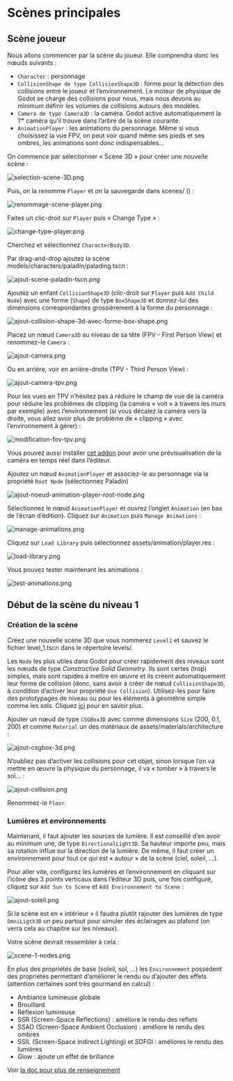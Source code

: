 # Scènes principales

## Scène joueur

Nous allons commencer par la scène du joueur. Elle comprendra donc les nœuds suivants :

- `Character` : personnage
- `CollisionShape de type CollisionShape3D` : forme pour la détection des collisions entre le joueur et l’environnement.
  Le moteur de physique de Godot se charge des collisions pour nous, mais nous devons au minimum définir les volumes de
  collisions autours des modèles.
- `Camera de type Camera3D` : la caméra. Godot active automatiquement la 1ʳᵉ caméra qu’il trouve dans l’arbre de la
  scène courante.
- `AnimationPlayer` : les animations du personnage. Même si vous choisissez la vue FPV, on peut voir quand même ses
  pieds et ses ombres, les animations sont donc indispensables…

On commence par sélectionner « Scène 3D » pour créer une nouvelle scène :

![selection-scene-3D.png](selection-scene-3D.png)

Puis, on la renomme `Player` et on la sauvegarde dans <path>scenes/</path> (<shortcut key="$Copy"/>) :

![renommage-scene-player.png](renommage-scene-player.png)

Faites un clic-droit sur `Player` puis « Change Type » :

![change-type-player.png](change-type-player.png)

Cherchez et sélectionnez `CharacterBody3D`.

Par drag-and-drop ajoutez la scène <path>models/characters/paladin/palading.tscn</path> :

![ajout-scene-paladin-tscn.png](ajout-scene-paladin-tscn.png)

Ajoutez un enfant `CollisionShape3D` (clic-droit sur `Player` puis `Add Child Node`) avec une forme (`Shape`) de type
`BoxShape3D` et donnez-lui des dimensions correspondantes grossièrement à la forme du personnage :

![ajout-collision-shape-3d-avec-forme-box-shape.png](ajout-collision-shape-3d-avec-forme-box-shape.png)

Placez un nœud `Camera3D` au niveau de sa tête (FPV - First Person View) et renommez-le `Camera` :

![ajout-camera.png](ajout-camera.png)

Ou en arrière, voir en arrière-droite (TPV - Third Person View) :

![ajout-camera-tpv.png](ajout-camera-tpv.png)

Pour les vues en TPV n’hésitez pas à réduire le champ de vue de la caméra pour réduire les problèmes de clipping (la
caméra « voit » à travers les murs par exemple) avec l’environnement (si vous décalez la caméra vers la droite, vous
allez avoir plus de problème de « clipping » avec l’environnement à gérer) :

![modification-fov-tpv.png](modification-fov-tpv.png)

Vous pouvez aussi installer [cet addon](https://github.com/anthonyec/godot_little_camera_preview) pour avoir une
prévisualisation de la caméra en temps réel dans l’éditeur.

Ajoutez un nœud `AnimationPlayer` et associez-le au personnage via la propriété `Root Node` (sélectionnez Paladin)

![ajout-noeud-animation-player-root-node.png](ajout-noeud-animation-player-root-node.png)

Sélectionnez le nœud `AnimationPlayer` et ouvrez l’onglet `Animation` (en bas de l’écran d’édition). Cliquez
sur `Animation` puis `Manage Animations` :

![manage-animations.png](manage-animations.png)

Cliquez sur `Load Library` puis sélectionnez <path>assets/animation/player.res</path> :

![load-library.png](load-library.png)

Vous pouvez tester maintenant les animations :

![test-animations.png](test-animations.png)

## Début de la scène du niveau 1

### Création de la scène

Créez une nouvelle scène 3D que vous nommerez `Level1` et sauvez le fichier <path>level_1.tscn</path> dans le répertoire
<path>levels/</path>.

Les `Node` les plus utiles dans Godot pour créer rapidement des niveaux sont les nœuds de type _Constructive Solid
Geometry_. Ils sont certes (trop) simples, mais sont rapides à mettre en œuvre et ils créent automatiquement leur forme
de collision (donc, sans avoir à créer de nœud `CollisionShape3D`, à condition d’activer leur
propriété `Use Collision`). Utilisez-les pour faire des prototypages de niveau ou pour les éléments à géométrie simple
comme les sols. Cliquez [ici](https://docs.godotengine.org/en/latest/tutorials/3d/csg_tools.html) pour en savoir plus.

Ajouter un nœud de type `CSGBox3D` avec comme dimensions `Size` (200, 0.1, 200) et comme `Material` un des matériaux de
<path>assets/materials/architecture</path> :

![ajout-csgbox-3d.png](ajout-csgbox-3d.png)

N’oubliez pas d’activer les collisions pour cet objet, sinon lorsque l’on va mettre en œuvre la physique du personnage,
il va « tomber » à travers le sol… :

![ajout-collision.png](ajout-collision.png)

Renommez-le `Floor`.

### Lumières et environnements

Maintenant, il faut ajouter les sources de lumière. Il est conseillé d’en avoir au minimum une, de type
`DirectionalLight3D`. Sa hauteur importe peu, mais sa rotation influe sur la direction de la lumière. De même, il faut
créer un environnement pour tout ce qui est « autour » de la scène (ciel, soleil, …).

Pour aller vite, configurez les lumières et l’environnement en cliquant sur l’icône des 3 points verticaux dans
l’éditeur 3D puis, une fois configuré, cliquez sur `Add Sun to Scene` et `Add Environnement to Scene` :

![ajout-soleil.png](ajout-soleil.png)

Si la scène est en « intérieur » il faudra plutôt rajouter des lumières de type `OmniLigth3D` un peu partout pour
simuler des éclairages au plafond (on verra cela au chapitre sur les niveaux).

Votre scène devrait ressembler à cela :

![scene-1-nodes.png](scene-1-nodes.png)

En plus des propriétés de base (soleil, sol, ...) les `Environnement` possèdent des propriétés permettant d’améliorer le
rendu ou d’ajouter des effets (attention certaines sont très gourmand en calcul) :

- Ambiance lumineuse globale
- Brouillard
- Réflexion lumineuse
- SSR (Screen-Space Reflections) : améliore le rendu des reflets
- SSAO (Screen-Space Ambient Occlusion) : améliore le rendu des ombres
- SSIL (Screen-Space Indirect Lighting) et SDFGI : améliores le rendu des lumières
- Glow : ajoute un effet de brillance

Voir [la doc pour plus de renseignement](https://docs.godotengine.org/en/latest/tutorials/3d/environment_and_post_processing.html)

